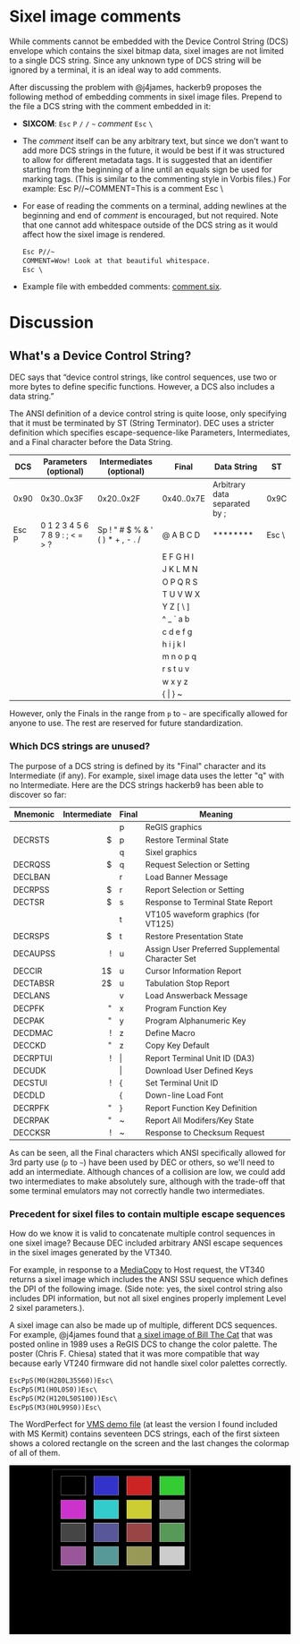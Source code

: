 # Sixel image comments

While comments cannot be embedded with the Device Control String (DCS)
envelope which contains the sixel bitmap data, sixel images are not
limited to a single DCS string. Since any unknown type of DCS string
will be ignored by a terminal, it is an ideal way to add comments.

After discussing the problem with @j4james, hackerb9 proposes the
following method of embedding comments in sixel image files. Prepend
to the file a DCS string with the comment embedded in it:

* **SIXCOM**: `Esc` `P` `/` `/` `~` _comment_ `Esc` `\`

* The _comment_ itself can be any arbitrary text, but since we don't
  want to add more DCS strings in the future, it would be best if it
  was structured to allow for different metadata tags. It is suggested
  that an identifier starting from the beginning of a line until an
  equals sign be used for marking tags. (This is similar to the
  commenting style in Vorbis files.) For example:
      Esc P//~COMMENT=This is a comment Esc \
  
* For ease of reading the comments on a terminal, adding newlines at
  the beginning and end of _comment_ is encouraged, but not required.
  Note that one cannot add whitespace outside of the DCS string as it
  would affect how the sixel image is rendered. 
  
      Esc P//~
	  COMMENT=Wow! Look at that beautiful whitespace. 
	  Esc \

* Example file with embedded comments: [comment.six](comment.six).

# Discussion

## What's a Device Control String?

DEC says that “device control strings, like control sequences, use two
or more bytes to define specific functions. However, a DCS also
includes a data string.”

The ANSI definition of a device control string is quite loose, only
specifying that it must be terminated by ST (String Terminator). DEC
uses a stricter definition which specifies escape-sequence-like
Parameters, Intermediates, and a Final character before the Data
String.

| DCS   | Parameters (optional)            | Intermediates (optional)          | Final       | Data String                   | ST     |
|-------|----------------------------------|-----------------------------------|-------------|-------------------------------|--------|
| 0x90  | 0x30..0x3F                       | 0x20..0x2F                        | 0x40..0x7E  | Arbitrary data separated by ; | 0x9C   |
| Esc P | 0 1 2 3 4 5 6 7 8 9 : ; \< = > ? | Sp ! " # $ % & ' ( ) \* + , - . / | @ A B C D   | \*\*\*\*\*\*\*\*              | Esc \\ |
|       |                                  |                                   | E F G H I   |                               |        |
|       |                                  |                                   | J K L M N   |                               |        |
|       |                                  |                                   | O P Q R S   |                               |        |
|       |                                  |                                   | T U V W X   |                               |        |
|       |                                  |                                   | Y Z [ \\ ]  |                               |        |
|       |                                  |                                   | ^ \_ \` a b |                               |        |
|       |                                  |                                   | c d e f g   |                               |        |
|       |                                  |                                   | h i j k l   |                               |        |
|       |                                  |                                   | m n o p q   |                               |        |
|       |                                  |                                   | r s t u v   |                               |        |
|       |                                  |                                   | w x y z     |                               |        |
|       |                                  |                                   | { \| } ~    |                               |        |

However, only the Finals in the range from `p` to `~` are specifically
allowed for anyone to use. The rest are reserved for future standardization.

### Which DCS strings are unused?

The purpose of a DCS string is defined by its "Final" character and
its Intermediate (if any). For example, sixel image data uses the
letter "q" with no Intermediate. Here are the DCS strings hackerb9 has
been able to discover so far:

| Mnemonic | Intermediate | Final | Meaning                                          |
|----------|-------------:|-------|--------------------------------------------------|
|          |              | p     | ReGIS graphics                                   |
| DECRSTS  |            $ | p     | Restore Terminal State                           |
|          |              | q     | Sixel graphics                                   |
| DECRQSS  |            $ | q     | Request Selection or Setting                     |
| DECLBAN  |              | r     | Load Banner Message                              |
| DECRPSS  |            $ | r     | Report Selection or Setting                      |
| DECTSR   |            $ | s     | Response to Terminal State Report                |
|          |              | t     | VT105 waveform graphics (for VT125)              |
| DECRSPS  |            $ | t     | Restore Presentation State                       |
| DECAUPSS |            ! | u     | Assign User Preferred Supplemental Character Set |
| DECCIR   |           1$ | u     | Cursor Information Report                        |
| DECTABSR |           2$ | u     | Tabulation Stop Report                           |
| DECLANS  |              | v     | Load Answerback Message                          |
| DECPFK   |            " | x     | Program Function Key                             |
| DECPAK   |            " | y     | Program Alphanumeric Key                         |
| DECDMAC  |            ! | z     | Define Macro                                     |
| DECCKD   |            " | z     | Copy Key Default                                 |
| DECRPTUI |            ! | \|    | Report Terminal Unit ID (DA3)                    |
| DECUDK   |              | \|    | Download User Defined Keys                       |
| DECSTUI  |            ! | {     | Set Terminal Unit ID                             |
| DECDLD   |              | {     | Down-line Load Font                              |
| DECRPFK  |            " | }     | Report Function Key Definition                   |
| DECRPAK  |            " | ~     | Report All Modifers/Key State                    |
| DECCKSR  |            ! | ~     | Response to Checksum Request                     |

As can be seen, all the Final characters which ANSI specifically
allowed for 3rd party use (`p` to `~`) have been used by DEC or
others, so we'll need to add an intermediate. Although chances of a
collision are low, we could add two intermediates to make absolutely
sure, although with the trade-off that some terminal emulators may not
correctly handle two intermediates. 


### Precedent for sixel files to contain multiple escape sequences

How do we know it is valid to concatenate multiple control sequences
in one sixel image? Because DEC included arbitrary ANSI escape
sequences in the sixel images generated by the VT340.

For example, in response to a [MediaCopy](../mediacopy/README.md) to
Host request, the VT340 returns a sixel image which includes the ANSI
SSU sequence which defines the DPI of the following image. (Side note:
yes, the sixel control string also includes DPI information, but not
all sixel engines properly implement Level 2 sixel parameters.).

A sixel image can also be made up of multiple, different DCS
sequences. For example, @j4james found that [a sixel image of Bill The
Cat](https://github.com/hackerb9/vt340test/issues/30) that was posted
online in 1989 uses a ReGIS DCS to change the color palette. The
poster (Chris F. Chiesa) stated that it was more compatible that way
because early VT240 firmware did not handle sixel color palettes
correctly.

	EscPpS(M0(H280L35S60))Esc\
	EscPpS(M1(H0L0S0))Esc\
	EscPpS(M2(H120L50S100))Esc\
	EscPpS(M3(H0L99S0))Esc\

The WordPerfect for [VMS demo file](../kermitdemos/DEMO.SIX) (at least
the version I found included with MS Kermit) contains seventeen DCS
strings, each of the first sixteen shows a colored rectangle on
the screen and the last changes the colormap of all of them.

![16 colored squares](../kermitdemos/demo2.png "Word Perfect Demo for Sixel")

